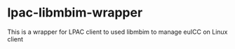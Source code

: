 # lpac-libmbim-wrapper
This is a wrapper for LPAC client to used libmbim to manage euICC on Linux client
